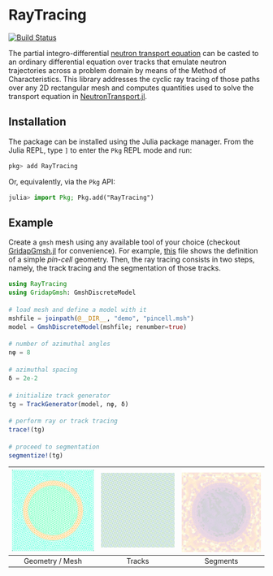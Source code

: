 # RayTracing

[![Build Status](https://github.com/rvignolo/RayTracing.jl/workflows/CI/badge.svg)](https://github.com/rvignolo/RayTracing.jl/actions)

 The partial integro-differential [neutron transport equation](https://en.wikipedia.org/wiki/Neutron_transport#Neutron_transport_equation) can be casted to an ordinary differential equation over tracks that emulate neutron trajectories across a problem domain by means of the Method of Characteristics. This library addresses the cyclic ray tracing of those paths over any 2D rectangular mesh and computes quantities used to solve the transport equation in [NeutronTransport.jl](https://github.com/rvignolo/NeutronTransport.jl).

## Installation

The package can be installed using the Julia package manager. From the Julia REPL, type `]` to enter the `Pkg` REPL mode and run:

```julia
pkg> add RayTracing
```

Or, equivalently, via the `Pkg` API:

```julia
julia> import Pkg; Pkg.add("RayTracing")
```

 ## Example

Create a `gmsh` mesh using any available tool of your choice (checkout [GridapGmsh.jl](https://github.com/gridap/GridapGmsh.jl) for convenience). For example, [this](demo/pincell-gmsh.jl) file shows the definition of a simple *pin-cell* geometry. Then, the ray tracing consists in two steps, namely, the track tracing and the segmentation of those tracks.

```julia
using RayTracing
using GridapGmsh: GmshDiscreteModel

# load mesh and define a model with it
mshfile = joinpath(@__DIR__, "demo", "pincell.msh")
model = GmshDiscreteModel(mshfile; renumber=true)

# number of azimuthal angles
nφ = 8

# azimuthal spacing
δ = 2e-2

# initialize track generator
tg = TrackGenerator(model, nφ, δ)

# perform ray or track tracing
trace!(tg)

# proceed to segmentation
segmentize!(tg)
```

| ![](demo/pincell-msh.png) | ![](demo/pincell-tracks.png) | ![](demo/pincell-segments.png) |
|:-------------:|:-------------:|:-------------:|
| Geometry / Mesh | Tracks | Segments |
